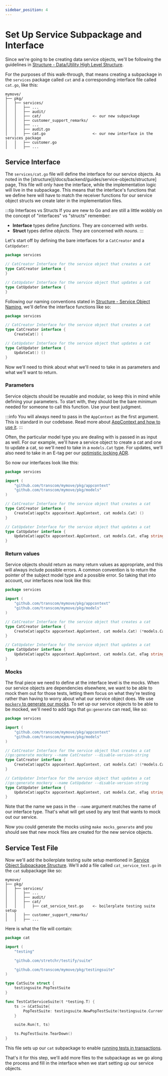 ```yaml
---
sidebar_position: 4
---
```

# Set Up Service Subpackage and Interface

Since we're going to be creating data service objects, we'll be following the guidelines in
[Structure - Data/Utility High Level Structure](/docs/backend/guides/service-objects/structure#datautility-service-objects-high-level-structure).

For the purposes of this walk-through, that means creating a subpackage in the `services` package called `cat` and a 
corresponding interface file called `cat.go`, like this:

```text {6,10}
mymove/
├── pkg/
│   ├── services/
│   │   ├── ...
│   │   ├── audit/
│   │   ├── cat/                       <- our new subpackage
│   │   ├── customer_support_remarks/
│   │   ├── ...
│   │   ├── audit.go
│   │   ├── cat.go                     <- our new interface in the services package
│   │   ├── customer.go
│   │   ├── ...
```

## Service Interface

The `services/cat.go` file will define the interface for our service objects. As noted in the 
[structure](/docs/backend/guides/service-objects/structure] page, This file will only have the interface, while the 
implementation logic will live in the subpackage. This means that the interface's functions that we define here will 
have to match the receiver functions for our service object structs we create later in the implementation files.

:::tip Interfaces vs Structs
If you are new to Go and are still a little wobbly on the concept of "interfaces" vs "structs" remember:

- **Interface** types define _functions_. They are concerned with _verbs_.
- **Struct** types define _objects_. They are concerned with _nouns_.
:::

Let's start off by defining the bare interfaces for a `CatCreator` and a `CatUpdater`:

```go title="pkg/services/cat.go"
package services

// CatCreator Interface for the service object that creates a cat
type CatCreator interface {
}

// CatUpdater Interface for the service object that updates a cat
type CatUpdater interface {
}
```

Following our naming conventions stated in
[Structure - Service Object Naming](/docs/backend/guides/service-objects/structure#service-object-naming), we'll 
define the interface functions like so:

```go title="pkg/services/cat.go"
package services

// CatCreator Interface for the service object that creates a cat
type CatCreator interface {
	CreateCat() (

// CatUpdater Interface for the service object that updates a cat
type CatUpdater interface {
	UpdateCat() ()
}
```

Now we'll need to think about what we'll need to take in as parameters and what we'll want to return. 

### Parameters

Service objects should be reusable and modular, so keep this in mind while defining your parameters. To start with,
they should be the bare minimum needed for someone to call this function. Use your best judgment.

:::info
You will always need to pass in the `AppContext` as the first argument. This is standard in our codebase. Read more
about [AppContext and how to use it](/docs/backend/guides/use-stateless-services-with-app-context).
:::

Often, the particular model type you are dealing with is passed in as input as well. For our example, we'll have a 
service object to create a cat and one to update a cat, so we'll need to take in a `models.Cat` type. For updates,
we'll also need to take in an E-tag per our 
[optimistic locking ADR](https://github.com/transcom/mymove/blob/master/docs/adr/0042-optimistic-locking.md).

So now our interfaces look like this:

```go title="pkg/services/cat.go"
package services

import (
	"github.com/transcom/mymove/pkg/appcontext"
	"github.com/transcom/mymove/pkg/models"
)

// CatCreator Interface for the service object that creates a cat
type CatCreator interface {
	CreateCat(appCtx appcontext.AppContext, cat models.Cat) ()
}

// CatUpdater Interface for the service object that updates a cat
type CatUpdater interface {
	UpdateCat(appCtx appcontext.AppContext, cat models.Cat, eTag string) ()
}
```

### Return values

Service objects should return as many return values as appropriate, and this will always include possible errors. A
common convention is to return the pointer of the subject model type and a possible error. So taking that into 
account, our interfaces now look like this:

```go title="pkg/services/cat.go"
package services

import (
	"github.com/transcom/mymove/pkg/appcontext"
	"github.com/transcom/mymove/pkg/models"
)

// CatCreator Interface for the service object that creates a cat
type CatCreator interface {
	CreateCat(appCtx appcontext.AppContext, cat models.Cat) (*models.Cat, error)
}

// CatUpdater Interface for the service object that updates a cat
type CatUpdater interface {
	UpdateCat(appCtx appcontext.AppContext, cat models.Cat, eTag string) (*models.Cat, error)
}
```

### Mocks

The final piece we need to define at the interface level is the mocks. When our service objects are dependencies 
elsewhere, we want to be able to mock them out for those tests, letting them focus on what they're testing rather 
than having to worry about what our service object does. We use 
[`mockery` to generate our mocks](/docs/tools/mockery/generate-mocks-with-mockery). To set up our service objects to 
be able to be mocked, we'll need to add tags that `go:generate` can read, like so:

```go title="pkg/services/cat.go"
package services

import (
	"github.com/transcom/mymove/pkg/appcontext"
	"github.com/transcom/mymove/pkg/models"
)

// CatCreator Interface for the service object that creates a cat
//go:generate mockery --name CatCreator --disable-version-string
type CatCreator interface {
	CreateCat(appCtx appcontext.AppContext, cat models.Cat) (*models.Cat, error)
}

// CatUpdater Interface for the service object that updates a cat
//go:generate mockery --name CatUpdater --disable-version-string
type CatUpdater interface {
	UpdateCat(appCtx appcontext.AppContext, cat models.Cat, eTag string) (*models.Cat, error)
}
```

Note that the name we pass in the `--name` argument matches the name of our interface type. That's what will get 
used by any test that wants to mock out our service.

Now you could generate the mocks using `make mocks_generate` and you should see that new mock files are created for 
the new service objects.

## Service Test File

Now we'll add the boilerplate testing suite setup mentioned in
[Service Object Subpackage Structure](./structure#service-object-subpackage-structure). We'll add a file called
`cat_service_test.go` in the `cat` subpackage like so:

```text {7}
mymove/
├── pkg/
│   ├── services/
│   │   ├── ...
│   │   ├── audit/
│   │   ├── cat/
│   │   │   ├── cat_service_test.go    <- boilerplate testing suite setup
│   │   ├── customer_support_remarks/
│   │   ├── ...
```

Here is what the file will contain:

```go
package cat

import (
	"testing"

	"github.com/stretchr/testify/suite"

	"github.com/transcom/mymove/pkg/testingsuite"
)

type CatSuite struct {
	testingsuite.PopTestSuite
}

func TestCatServiceSuite(t *testing.T) {
	ts := &CatSuite{
		PopTestSuite: testingsuite.NewPopTestSuite(testingsuite.CurrentPackage(), testingsuite.WithPerTestTransaction()),
	}

	suite.Run(t, ts)

	ts.PopTestSuite.TearDown()
}
```

This file sets up our `cat` subpackage to enable
[running tests in transactions](/docs/backend/testing/running-server-tests-inside-a-transaction).

That's it for this step, we'll add more files to the subpackage as we go along the process and fill in the interface
when we start setting up our service objects.